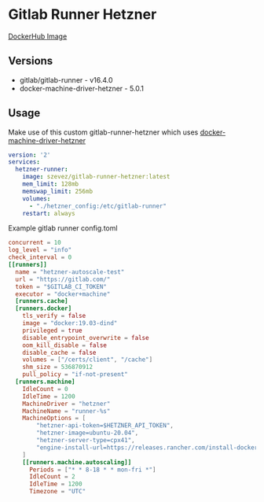 # Gitlab Runner Hetzner

[DockerHub Image](https://hub.docker.com/r/szevez/gitlab-runner-hetzner)

## Versions

- gitlab/gitlab-runner - v16.4.0
- docker-machine-driver-hetzner - 5.0.1

## Usage

Make use of this custom gitlab-runner-hetzner which uses [docker-machine-driver-hetzner](https://github.com/JonasProgrammer/docker-machine-driver-hetzner)

```yaml
version: '2'
services:
  hetzner-runner:
    image: szevez/gitlab-runner-hetzner:latest
    mem_limit: 128mb
    memswap_limit: 256mb
    volumes:
      - "./hetzner_config:/etc/gitlab-runner"
    restart: always
```

Example gitlab runner config.toml

```toml
concurrent = 10
log_level = "info"
check_interval = 0
[[runners]]
  name = "hetzner-autoscale-test"
  url = "https://gitlab.com/"
  token = "$GITLAB_CI_TOKEN"
  executor = "docker+machine"
  [runners.cache]
  [runners.docker]
    tls_verify = false
    image = "docker:19.03-dind"
    privileged = true
    disable_entrypoint_overwrite = false
    oom_kill_disable = false
    disable_cache = false
    volumes = ["/certs/client", "/cache"]
    shm_size = 536870912
    pull_policy = "if-not-present"
  [runners.machine]
    IdleCount = 0
    IdleTime = 1200
    MachineDriver = "hetzner"
    MachineName = "runner-%s"
    MachineOptions = [
        "hetzner-api-token=$HETZNER_API_TOKEN",
        "hetzner-image=ubuntu-20.04",
        "hetzner-server-type=cpx41",
        "engine-install-url=https://releases.rancher.com/install-docker/19.03.9.sh" # Related https://github.com/docker/machine/issues/4858
    ]
    [[runners.machine.autoscaling]]
      Periods = ["* * 8-18 * * mon-fri *"]
      IdleCount = 2
      IdleTime = 1200
      Timezone = "UTC"
```
